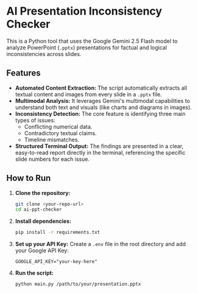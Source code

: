 # AI Presentation Inconsistency Checker

This is a Python tool that uses the Google Gemini 2.5 Flash model to analyze PowerPoint (`.pptx`) presentations for factual and logical inconsistencies across slides.

## Features

-   **Automated Content Extraction:** The script automatically extracts all textual content and images from every slide in a `.pptx` file.
-   **Multimodal Analysis:** It leverages Gemini's multimodal capabilities to understand both text and visuals (like charts and diagrams in images).
-   **Inconsistency Detection:** The core feature is identifying three main types of issues:
    -   Conflicting numerical data.
    -   Contradictory textual claims.
    -   Timeline mismatches.
-   **Structured Terminal Output:** The findings are presented in a clear, easy-to-read report directly in the terminal, referencing the specific slide numbers for each issue.



## How to Run

1.  **Clone the repository:**
    ```bash
    git clone <your-repo-url>
    cd ai-ppt-checker
    ```
2.  **Install dependencies:**
    ```bash
    pip install -r requirements.txt
    ```
3.  **Set up your API Key:**
    Create a `.env` file in the root directory and add your Google API Key:
    ```
    GOOGLE_API_KEY="your-key-here"
    ```
4.  **Run the script:**
    ```bash
    python main.py /path/to/your/presentation.pptx
    ```